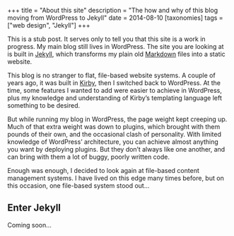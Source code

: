 +++
title = "About this site"
description = "The how and why of this blog moving from WordPress to Jekyll"
date = 2014-08-10
[taxonomies]
tags = ["web design", "Jekyll"]
+++

This is a stub post. It serves only to tell you that this site is a work in progress. My main blog still lives in WordPress. The site you are looking at is built in [Jekyll](http://jekyllrb.com), which transforms my plain old [Markdown](http://daringfireball.net/projects/markdown/) files into a static website.

This blog is no stranger to flat, file-based website systems. A couple of years ago, it was built in [Kirby](http://getkirby.com), then I switched back to WordPress. At the time, some features I wanted to add were easier to achieve in WordPress, plus my knowledge and understanding of Kirby’s templating language left something to be desired.

But while running my blog in WordPress, the page weight kept creeping up. Much of that extra weight was down to plugins, which brought with them pounds of their own, and the occasional clash of personality. With limited knowledge of WordPress’ architecture, you can achieve almost anything you want by deploying plugins. But they don’t always like one another, and can bring with them a lot of buggy, poorly written code.

Enough was enough, I decided to look again at file-based content management systems. I have lived on this edge many times before, but on this occasion, one file-based system stood out… 

## Enter Jekyll  

Coming soon…